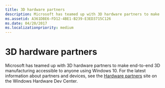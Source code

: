 ```yaml
---
title: 3D hardware partners
description: Microsoft has teamed up with 3D hardware partners to make end-to-end 3D manufacturing accessible to anyone using Windows 10. For the latest information about partners and devices, see the Hardware partners site on the Windows Hardware Dev Center.
ms.assetid: A361DBE6-FD12-4BE1-B239-E3ED3715C126
ms.date: 04/20/2017
ms.localizationpriority: medium
---
```


# 3D hardware partners


Microsoft has teamed up with 3D hardware partners to make end-to-end 3D manufacturing accessible to anyone using Windows 10. For the latest information about partners and devices, see the [Hardware partners](http://go.microsoft.com/fwlink/p/?LinkId=627548) site on the Windows Hardware Dev Center.

 

 





